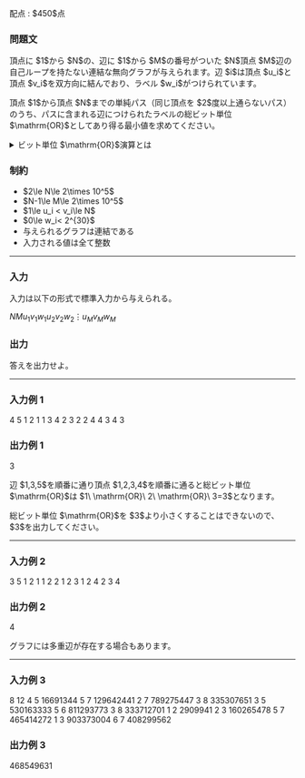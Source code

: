 
<div>

<span>

<span>

<p>
配点 : $450$点
</p>

<div>

<section>

### **問題文**

<p>
頂点に $1$から $N$の、辺に $1$から $M$の番号がついた $N$頂点 $M$辺の自己ループを持たない連結な無向グラフが与えられます。辺 $i$は頂点 $u_i$と頂点 $v_i$を双方向に結んでおり、ラベル $w_i$がつけられています。
</p>

<p>
頂点 $1$から頂点 $N$までの単純パス（同じ頂点を $2$度以上通らないパス）のうち、パスに含まれる辺につけられたラベルの総ビット単位 $\mathrm{OR}$としてあり得る最小値を求めてください。
</p>

<details>

<summary>
ビット単位 $\mathrm{OR}$演算とは
    
</summary>

<p>
非負整数 $A, B$のビット単位 $\mathrm{OR}$、$A\ \mathrm{OR}\ B$は以下のように定義されます。
        
</p>

<ul>

<li>
$A\ \mathrm{OR}\ B$を二進表記した際の $2^k$($k \geq 0$) の位の数は、$A, B$を二進表記した際の $2^k$の位の数のうち少なくとも片方が $1$であれば $1$、そうでなければ $0$である。
</li>

</ul>
例えば、$3\ \mathrm{OR}\ 5 = 7$となります (二進表記すると: $011\ \mathrm{OR}\ 101 = 111$)。

一般に $k$個の非負整数 $p_1, p_2, p_3, \dots, p_k$のビット単位 $\mathrm{OR}$は $(\dots ((p_1\ \mathrm{OR}\ p_2)\ \mathrm{OR}\ p_3)\ \mathrm{OR}\ \dots\ \mathrm{OR}\ p_k)$と定義され、これは $p_1, p_2, p_3, \dots p_k$の順番によらないことが証明できます。  
    
<p>

</p>

</details>

</section>

</div>

<div>

<section>

### **制約**

<ul>

<li>
$2\le N\le 2\times 10^5$
</li>

<li>
$N-1\le M\le 2\times 10^5$
</li>

<li>
$1\le u_i < v_i\le N$
</li>

<li>
$0\le w_i< 2^{30}$
</li>

<li>
与えられるグラフは連結である
</li>

<li>
入力される値は全て整数
</li>

</ul>

</section>

</div>

---

<div>

<div>

<section>

### **入力**

<p>
入力は以下の形式で標準入力から与えられる。
</p>

<div>

$N$$M$$u_1$$v_1$$w_1$$u_2$$v_2$$w_2$$\vdots$$u_M$$v_M$$w_M$
</div>

</section>

</div>

<div>

<section>

### **出力**

<p>
答えを出力せよ。
</p>

</section>

</div>

</div>

---

<div>

<section>

### **入力例 1**

<div>

4 5
1 2 1
1 3 4
2 3 2
2 4 4
3 4 3

</div>

</section>

</div>

<div>

<section>

### **出力例 1**

<div>

3

</div>

<p>
辺 $1,3,5$を順番に通り頂点 $1,2,3,4$を順番に通ると総ビット単位 $\mathrm{OR}$は $1\ \mathrm{OR}\ 2\ \mathrm{OR}\ 3=3$となります。
</p>

<p>
総ビット単位 $\mathrm{OR}$を $3$より小さくすることはできないので、 $3$を出力してください。
</p>

</section>

</div>

---

<div>

<section>

### **入力例 2**

<div>

3 5
1 2 1
1 2 2
1 2 3
1 2 4
2 3 4

</div>

</section>

</div>

<div>

<section>

### **出力例 2**

<div>

4

</div>

<p>
グラフには多重辺が存在する場合もあります。
</p>

</section>

</div>

---

<div>

<section>

### **入力例 3**

<div>

8 12
4 5 16691344
5 7 129642441
2 7 789275447
3 8 335307651
3 5 530163333
5 6 811293773
3 8 333712701
1 2 2909941
2 3 160265478
5 7 465414272
1 3 903373004
6 7 408299562

</div>

</section>

</div>

<div>

<section>

### **出力例 3**

<div>

468549631

</div>

</section>

</div>

</span>

</span>

</div>
